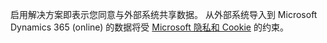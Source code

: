 启用解决方案即表示您同意与外部系统共享数据。 从外部系统导入到 Microsoft Dynamics 365 (online) 的数据将受 [Microsoft 隐私和 Cookie](https://go.microsoft.com/fwlink/p/?LinkID=521839) 的约束。
